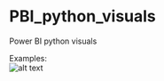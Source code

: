 # PBI_python_visuals
Power BI python visuals

Examples:  
![alt text]("https://github.com/Jalagarto/PBI_python_visuals/pbi_reactive_1.png?raw=true")
